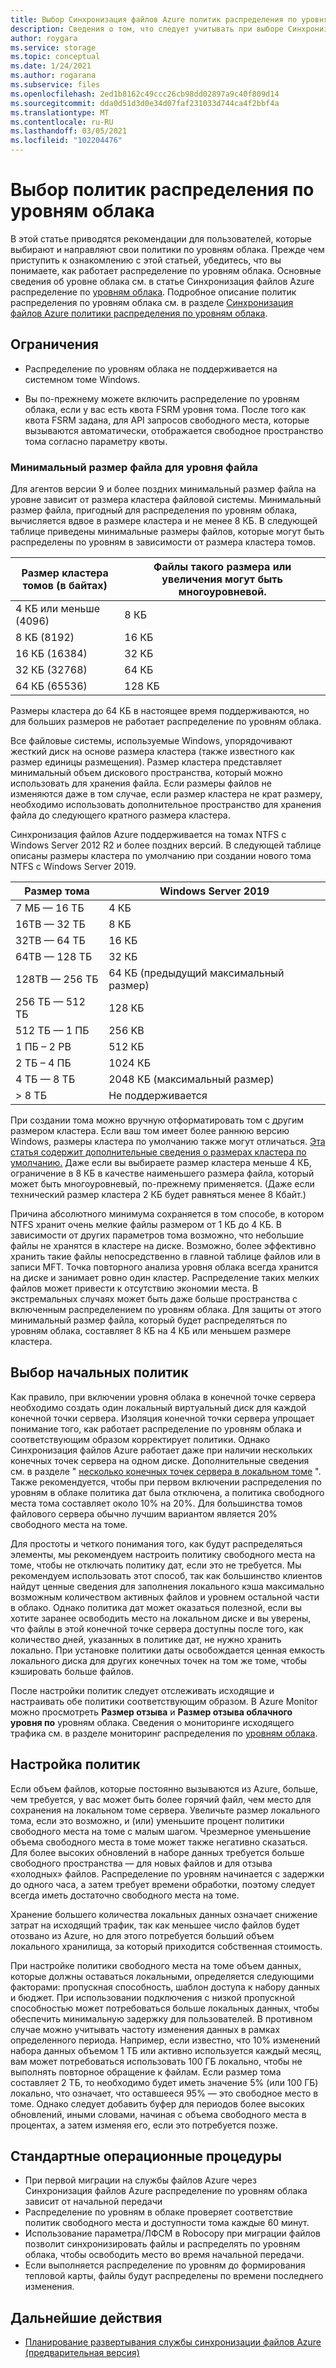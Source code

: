```yaml
---
title: Выбор Синхронизация файлов Azure политик распределения по уровням облака | Документация Майкрософт
description: Сведения о том, что следует учитывать при выборе Синхронизация файлов Azure политик распределения по уровням облака.
author: roygara
ms.service: storage
ms.topic: conceptual
ms.date: 1/24/2021
ms.author: rogarana
ms.subservice: files
ms.openlocfilehash: 2ed1b8162c49ccc26cb98dd02897a9c40f809d14
ms.sourcegitcommit: dda0d51d3d0e34d07faf231033d744ca4f2bbf4a
ms.translationtype: MT
ms.contentlocale: ru-RU
ms.lasthandoff: 03/05/2021
ms.locfileid: "102204476"
---
```

# <a name="choose-cloud-tiering-policies"></a>Выбор политик распределения по уровням облака

В этой статье приводятся рекомендации для пользователей, которые выбирают и направляют свои политики по уровням облака. Прежде чем приступить к ознакомлению с этой статьей, убедитесь, что вы понимаете, как работает распределение по уровням облака. Основные сведения об уровне облака см. в статье Синхронизация файлов Azure распределение по [уровням облака](storage-sync-cloud-tiering-overview.md). Подробное описание политик распределения по уровням облака см. в разделе [Синхронизация файлов Azure политики распределения по уровням облака](storage-sync-cloud-tiering-policy.md).

## <a name="limitations"></a>Ограничения
- Распределение по уровням облака не поддерживается на системном томе Windows.

- Вы по-прежнему можете включить распределение по уровням облака, если у вас есть квота FSRM уровня тома. После того как квота FSRM задана, для API запросов свободного места, которые вызываются автоматически, отображается свободное пространство тома согласно параметру квоты. 

### <a name="minimum-file-size-for-a-file-to-tier"></a>Минимальный размер файла для уровня файла

Для агентов версии 9 и более поздних минимальный размер файла на уровне зависит от размера кластера файловой системы. Минимальный размер файла, пригодный для распределения по уровням облака, вычисляется вдвое в размере кластера и не менее 8 КБ. В следующей таблице приведены минимальные размеры файлов, которые могут быть распределены по уровням в зависимости от размера кластера томов.

|Размер кластера томов (в байтах) |Файлы такого размера или увеличения могут быть многоуровневой.  |
|----------------------------|---------|
|4 КБ или меньше (4096)      | 8 КБ    |
|8 КБ (8192)                 | 16 КБ   |
|16 КБ (16384)               | 32 КБ   |
|32 КБ (32768)               | 64 КБ   |
|64 КБ (65536)    | 128 КБ  |

Размеры кластера до 64 КБ в настоящее время поддерживаются, но для больших размеров не работает распределение по уровням облака.

Все файловые системы, используемые Windows, упорядочивают жесткий диск на основе размера кластера (также известного как размер единицы размещения). Размер кластера представляет минимальный объем дискового пространства, который можно использовать для хранения файла. Если размеры файлов не изменяются даже в том случае, если размер кластера не крат размеру, необходимо использовать дополнительное пространство для хранения файла до следующего кратного размера кластера.

Синхронизация файлов Azure поддерживается на томах NTFS с Windows Server 2012 R2 и более поздних версий. В следующей таблице описаны размеры кластера по умолчанию при создании нового тома NTFS с Windows Server 2019.

|Размер тома    |Windows Server 2019             |
|---------------|--------------------------------|
|7 МБ — 16 ТБ   | 4 КБ                |
|16TB — 32 ТБ   | 8 КБ                |
|32TB — 64 ТБ   | 16 КБ               |
|64TB — 128 ТБ  | 32 КБ               |
|128TB — 256 ТБ | 64 КБ (предыдущий максимальный размер) |
|256 ТБ — 512 ТБ| 128 КБ              |
|512 ТБ — 1 ПБ  | 256 KB              |
|1 ПБ – 2 PB    | 512 КБ              |
|2 ТБ – 4 ПБ    | 1024 КБ             |
|4 ТБ — 8 ТБ    | 2048 КБ (максимальный размер)  |
|> 8 ТБ         | Не поддерживается       |

При создании тома можно вручную отформатировать том с другим размером кластера. Если ваш том имеет более раннюю версию Windows, размеры кластера по умолчанию также могут отличаться. [Эта статья содержит дополнительные сведения о размерах кластера по умолчанию.](https://support.microsoft.com/help/140365/default-cluster-size-for-ntfs-fat-and-exfat) Даже если вы выбираете размер кластера меньше 4 КБ, ограничение в 8 КБ в качестве наименьшего размера файла, который может быть многоуровневый, по-прежнему применяется. (Даже если технический размер кластера 2 КБ будет равняться менее 8 Кбайт.)

Причина абсолютного минимума сохраняется в том способе, в котором NTFS хранит очень мелкие файлы размером от 1 КБ до 4 КБ. В зависимости от других параметров тома возможно, что небольшие файлы не хранятся в кластере на диске. Возможно, более эффективно хранить такие файлы непосредственно в главной таблице файлов или в записи MFT. Точка повторного анализа уровня облака всегда хранится на диске и занимает ровно один кластер. Распределение таких мелких файлов может привести к отсутствию экономии места. В экстремальных случаях может быть даже больше пространства с включенным распределением по уровням облака. Для защиты от этого минимальный размер файла, который будет распределяться по уровням облака, составляет 8 КБ на 4 КБ или меньшем размере кластера. 

## <a name="selecting-your-initial-policies"></a>Выбор начальных политик

Как правило, при включении уровня облака в конечной точке сервера необходимо создать один локальный виртуальный диск для каждой конечной точки сервера. Изоляция конечной точки сервера упрощает понимание того, как работает распределение по уровням облака и соответствующим образом корректирует политики. Однако Синхронизация файлов Azure работает даже при наличии нескольких конечных точек сервера на одном диске. Дополнительные сведения см. в разделе " [несколько конечных точек сервера в локальном томе](storage-sync-cloud-tiering-policy.md#multiple-server-endpoints-on-a-local-volume) ". Также рекомендуется, чтобы при первом включении распределения по уровням в облаке политика дат была отключена, а политика свободного места тома составляет около 10% на 20%. Для большинства томов файлового сервера обычно лучшим вариантом является 20% свободного места на томе.

Для простоты и четкого понимания того, как будут распределяться элементы, мы рекомендуем настроить политику свободного места на томе, чтобы не отключать политику дат, если это не требуется. Мы рекомендуем использовать этот способ, так как большинство клиентов найдут ценные сведения для заполнения локального кэша максимально возможным количеством активных файлов и уровнем остальной части в облако. Однако политика дат может оказаться полезной, если вы хотите заранее освободить место на локальном диске и вы уверены, что файлы в этой конечной точке сервера доступны после того, как количество дней, указанных в политике дат, не нужно хранить локально. При установке политики даты освобождается ценная емкость локального диска для других конечных точек на том же томе, чтобы кэшировать больше файлов.

После настройки политик следует отслеживать исходящие и настраивать обе политики соответствующим образом. В Azure Monitor можно просмотреть **Размер отзыва** и **Размер отзыва облачного уровня по** уровням облака. Сведения о мониторинге исходящего трафика см. в разделе мониторинг распределения по [уровням облака](storage-sync-monitor-cloud-tiering.md).

## <a name="adjusting-your-policies"></a>Настройка политик

Если объем файлов, которые постоянно вызываются из Azure, больше, чем требуется, у вас может быть более горячий файл, чем место для сохранения на локальном томе сервера. Увеличьте размер локального тома, если это возможно, и (или) уменьшите процент политики свободного места на томе с малым шагом. Чрезмерное уменьшение объема свободного места в томе может также негативно сказаться. Для более высоких обновлений в наборе данных требуется больше свободного пространства — для новых файлов и для отзыва «холодных» файлов. Распределение по уровням начинается с задержки до одного часа, а затем требует времени обработки, поэтому следует всегда иметь достаточно свободного места на томе.

Хранение большего количества локальных данных означает снижение затрат на исходящий трафик, так как меньшее число файлов будет отозвано из Azure, но для этого потребуется больший объем локального хранилища, за который приходится собственная стоимость. 

При настройке политики свободного места на томе объем данных, которые должны оставаться локальными, определяется следующими факторами: пропускная способность, шаблон доступа к набору данных и бюджет. При использовании подключения с низкой пропускной способностью может потребоваться больше локальных данных, чтобы обеспечить минимальную задержку для пользователей. В противном случае можно учитывать частоту изменения данных в рамках определенного периода. Например, если известно, что 10% изменений набора данных объемом 1 ТБ или активно используется каждый месяц, вам может потребоваться использовать 100 ГБ локально, чтобы не выполнять повторное обращение к файлам. Если размер тома составляет 2 ТБ, то необходимо будет иметь значение 5% (или 100 ГБ) локально, что означает, что оставшееся 95% — это свободное место в томе. Однако следует добавить буфер для периодов более высоких обновлений, иными словами, начиная с объема свободного места в процентах, а затем изменяя его, если это потребуется позже.

## <a name="standard-operating-procedures"></a>Стандартные операционные процедуры

- При первой миграции на службы файлов Azure через Синхронизация файлов Azure распределение по уровням облака зависит от начальной передачи
- Распределение по уровням в облаке проверяет соответствие политик свободного места и доступности тома каждые 60 минут.
- Использование параметра/ЛФСМ в Robocopy при миграции файлов позволит синхронизировать файлы и распределять по уровням облака, чтобы освободить место во время начальной передачи. 
- Если выполняется распределение по уровням до формирования тепловой карты, файлы будут распределены по времени последнего изменения.

## <a name="next-steps"></a>Дальнейшие действия
* [Планирование развертывания службы синхронизации файлов Azure (предварительная версия)](storage-sync-files-planning.md)

